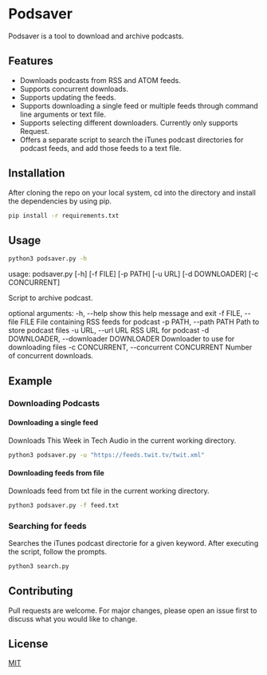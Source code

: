 # Podsaver

Podsaver is a tool to download and archive podcasts.

## Features

- Downloads podcasts from RSS and ATOM feeds.
- Supports concurrent downloads.
- Supports updating the feeds.
- Supports downloading a single feed or multiple feeds through command line arguments or text file.
- Supports selecting different downloaders. Currently only supports Request.
- Offers a separate script to search the iTunes podcast directories for podcast feeds, and add those feeds to a text file.

## Installation

After cloning the repo on your local system, cd into the directory and install the dependencies by using pip.

```bash
pip install -r requirements.txt
```

## Usage

```bash
python3 podsaver.py -h
```

usage: podsaver.py [-h] [-f FILE] [-p PATH] [-u URL] [-d DOWNLOADER]
              [-c CONCURRENT]

Script to archive podcast.

optional arguments:
  -h, --help            show this help message and exit
  -f FILE, --file FILE  File containing RSS feeds for podcast
  -p PATH, --path PATH  Path to store podcast files
  -u URL, --url URL     RSS URL for podcast
  -d DOWNLOADER, --downloader DOWNLOADER
                        Downloader to use for downloading files
  -c CONCURRENT, --concurrent CONCURRENT
                        Number of concurrent downloads.

## Example

### Downloading Podcasts

#### Downloading a single feed

Downloads This Week in Tech Audio in the current working directory.

```bash
python3 podsaver.py -u "https://feeds.twit.tv/twit.xml"
```

#### Downloading feeds from file

Downloads feed from txt file in the current working directory.

```bash
python3 podsaver.py -f feed.txt
```

### Searching for feeds

Searches the iTunes podcast directorie for a given keyword. After executing the script, follow the prompts.

```bash
python3 search.py
```

## Contributing
Pull requests are welcome. For major changes, please open an issue first to discuss what you would like to change.

## License
[MIT](https://choosealicense.com/licenses/mit/)